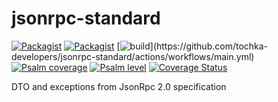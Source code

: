 # jsonrpc-standard
[![Packagist](https://img.shields.io/packagist/v/tochka-developers/jsonrpc-standard.svg)](https://packagist.org/packages/tochka-developers/jsonrpc-standard)
[![Packagist](https://img.shields.io/packagist/dt/tochka-developers/jsonrpc-standard.svg)](https://packagist.org/packages/tochka-developers/jsonrpc-standard)
[![build](https://github.com/tochka-developers/jsonrpc-standard/actions/workflows/main.yml/badge.svg?)](https://github.com/tochka-developers/jsonrpc-standard/actions/workflows/main.yml)
[![Psalm coverage](https://shepherd.dev/github/tochka-developers/jsonrpc-standard/coverage.svg)](https://shepherd.dev/github/tochka-developers/jsonrpc-standard)
[![Psalm level](https://shepherd.dev/github/tochka-developers/jsonrpc-standard/level.svg)](https://psalm.dev)
[![Coverage Status](https://coveralls.io/repos/github/tochka-developers/jsonrpc-standard/badge.svg?branch=master)](https://coveralls.io/github/tochka-developers/jsonrpc-standard)

DTO and exceptions from JsonRpc 2.0 specification

